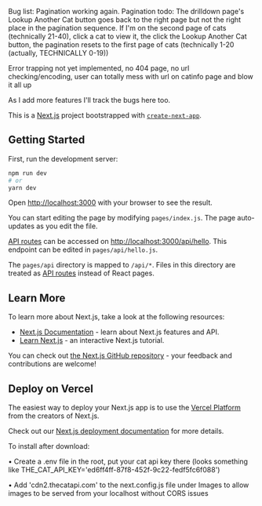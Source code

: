 Bug list:
Pagination working again. Pagination todo: The drilldown page's Lookup Another Cat button goes back to the right page but not the right place in the pagination sequence. If I'm on the second page of cats (technically 21-40), click a cat to view it, the click the Lookup Another Cat button, the pagination resets to the first page of cats (technically 1-20 (actually, TECHNICALLY 0-19))

Error trapping not yet implemented, no 404 page, no url checking/encoding, user can totally mess with url on catinfo page and blow it all up

As I add more features I'll track the bugs here too.


This is a [Next.js](https://nextjs.org/) project bootstrapped with [`create-next-app`](https://github.com/vercel/next.js/tree/canary/packages/create-next-app).

## Getting Started

First, run the development server:

```bash
npm run dev
# or
yarn dev
```

Open [http://localhost:3000](http://localhost:3000) with your browser to see the result.

You can start editing the page by modifying `pages/index.js`. The page auto-updates as you edit the file.

[API routes](https://nextjs.org/docs/api-routes/introduction) can be accessed on [http://localhost:3000/api/hello](http://localhost:3000/api/hello). This endpoint can be edited in `pages/api/hello.js`.

The `pages/api` directory is mapped to `/api/*`. Files in this directory are treated as [API routes](https://nextjs.org/docs/api-routes/introduction) instead of React pages.

## Learn More

To learn more about Next.js, take a look at the following resources:

- [Next.js Documentation](https://nextjs.org/docs) - learn about Next.js features and API.
- [Learn Next.js](https://nextjs.org/learn) - an interactive Next.js tutorial.

You can check out [the Next.js GitHub repository](https://github.com/vercel/next.js/) - your feedback and contributions are welcome!

## Deploy on Vercel

The easiest way to deploy your Next.js app is to use the [Vercel Platform](https://vercel.com/new?utm_medium=default-template&filter=next.js&utm_source=create-next-app&utm_campaign=create-next-app-readme) from the creators of Next.js.

Check out our [Next.js deployment documentation](https://nextjs.org/docs/deployment) for more details.

To install after download: 

• Create a .env file in the root, put your cat api key there (looks something like THE_CAT_API_KEY='ed6ff4ff-87f8-452f-9c22-fedf5fc6f088')

• Add 'cdn2.thecatapi.com' to the next.config.js file under Images to allow images to be served from your localhost without CORS issues


